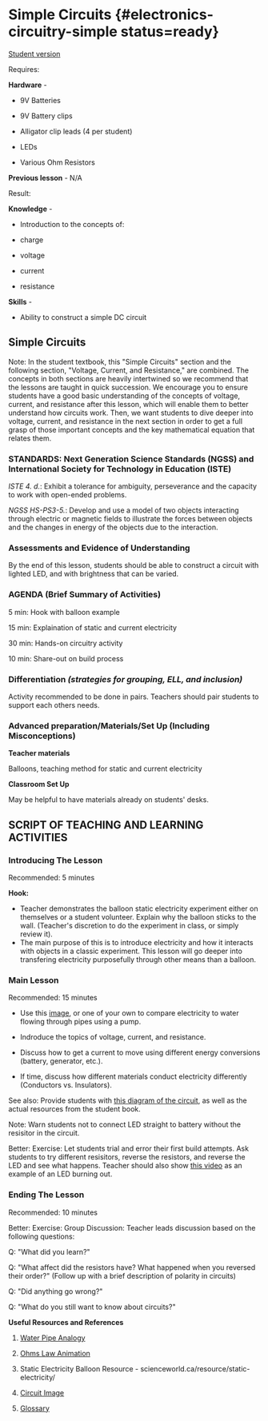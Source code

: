 # Simple Circuits {#electronics-circuitry-simple status=ready}

[Student version](+duckiesky_high_school_student#electronics-circuitry-simple)

<div class='requirements' markdown='1'>

Requires:

**Hardware** - 

- 9V Batteries 

- 9V Battery clips

- Alligator clip leads (4 per student)

- LEDs

- Various Ohm Resistors 

**Previous lesson** - N/A 


Result: 

 **Knowledge** -

- Introduction to the concepts of: 

- charge

- voltage

- current

- resistance

**Skills** - 

- Ability to construct a simple DC circuit

</div>

## Simple Circuits 

Note: In the student textbook, this "Simple Circuits" section and the following section, "Voltage, Current, and Resistance," are combined. The concepts in both sections are heavily intertwined so we recommend that the lessons are taught in quick succession. We encourage you to ensure students have a good basic understanding of the concepts of voltage, current, and resistance after this lesson, which will enable them to better understand how circuits work. Then, we want students to dive deeper into voltage, current, and resistance in the next section in order to get a full grasp of those important concepts and the key mathematical equation that relates them. 


### STANDARDS: Next Generation Science Standards (NGSS) and International Society for Technology in Education (ISTE)

_ISTE 4. d._: Exhibit a tolerance for ambiguity, perseverance and the capacity to work with open-ended problems. 

_NGSS HS-PS3-5._: Develop and use a model of two objects interacting through electric or magnetic fields to illustrate the forces between objects and the changes in energy of the objects due to the interaction.

### Assessments and Evidence of Understanding

By the end of this lesson, students should be able to construct a circuit with lighted LED, and with brightness that can be varied.

### AGENDA (Brief Summary of Activities)

5 min: Hook with balloon example

15 min: Explaination of static and current electricity

30 min: Hands-on circuitry activity

10 min: Share-out on build process

### Differentiation _(strategies for grouping, ELL, and inclusion)_

Activity recommended to be done in pairs. Teachers should pair students to support each others needs.

### Advanced preparation/Materials/Set Up (Including Misconceptions)

**Teacher materials**

Balloons, teaching method for static and current electricity

**Classroom Set Up**

May be helpful to have materials already on students' desks. 

## SCRIPT OF TEACHING AND LEARNING ACTIVITIES


### Introducing The Lesson

Recommended: 5 minutes

**Hook:** 

- Teacher demonstrates the balloon static electricity experiment either on themselves or a student volunteer. Explain why the balloon sticks to the wall. (Teacher's discretion to do the experiment in class, or simply review it). 
- The main purpose of this is to introduce electricity and how it interacts with objects in a classic experiment. This lesson will go deeper into transfering electricity purposefully through other means than a balloon. 

### Main Lesson

Recommended: 15 minutes

- Use this [image](https://www.windows2universe.org/physical_science/physics/electricity/circuit_analogy_water_pipes.html), or one of your own to compare electricity to water flowing through pipes using a pump. 

- Indroduce the topics of voltage, current, and resistance. 

- Discuss how to get a current to move using different energy conversions (battery, generator, etc.).  

- If time, discuss how different materials conduct electricity differently (Conductors vs. Insulators). 

See also: Provide students with [this diagram of the circuit](https://www.resistorguide.com/pictures/resistors-in-LED-circuits.png), as well as the actual resources from the student book. 

Note: Warn students not to connect LED straight to battery without the resisitor in the circuit.

Better: Exercise: Let students trial and error their first build attempts. Ask students to try different resisitors, reverse the resistors, and reverse the LED and see what happens. Teacher should also show [this video](https://www.youtube.com/watch?v=Zd5GtGVcdDc) as an example of an LED burning out. 

### Ending The Lesson

Recommended: 10 minutes

Better: Exercise: Group Discussion: Teacher leads discussion based on the following questions:

Q: "What did you learn?"

Q: "What affect did the resistors have? What happened when you reversed their order?" (Follow up with a brief description of polarity in circuits)

Q: "Did anything go wrong?"

Q: "What do you still want to know about circuits?"

**Useful Resources and References**

1. [Water Pipe Analogy](https://www.windows2universe.org/physical_science/physics/electricity/circuit_analogy_water_pipes.html)

2. [Ohms Law Animation](https://www.dreamstime.com/ohms-law-vector-illustration-fun-physics-mathematical-equation-explanation-colorful-ohm-volt-men-rushing-ampere-image177188389)

3. Static Electricity Balloon Resource - scienceworld.ca/resource/static-electricity/

4. [Circuit Image](https://www.resistorguide.com/pictures/resistors-in-LED-circuits.png)

5. [Glossary](https://docs.google.com/document/d/1LJzESfH8VnLDAitNTwwa-iDZs-zY-KM2v1EuWFoLz6A/edit?usp=sharing)
